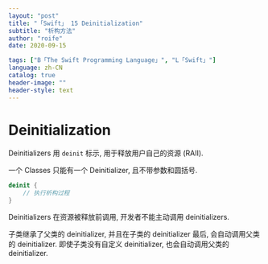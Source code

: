```yaml
---
layout: "post"
title: "「Swift」 15 Deinitialization"
subtitle: "析构方法"
author: "roife"
date: 2020-09-15

tags: ["B「The Swift Programming Language」", "L「Swift」"]
language: zh-CN
catalog: true
header-image: ""
header-style: text
---
```


# Deinitialization

Deinitializers 用 `deinit` 标示, 用于释放用户自己的资源 (RAII).

一个 Classes 只能有一个 Deinitializer, 且不带参数和圆括号.

```swift
deinit {
    // 执行析构过程
}
```

Deinitializers 在资源被释放前调用, 开发者不能主动调用 deinitializers.

子类继承了父类的 deinitializer, 并且在子类的 deinitializer 最后, 会自动调用父类的 deinitializer. 即使子类没有自定义 deinitializer, 也会自动调用父类的 deinitializer.
